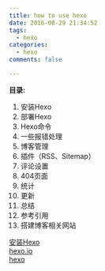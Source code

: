```yaml
---
title: how to use hexo
date: 2016-08-29 21:34:52
tags:
  - hexo
categories: 
  - hexo
comments: false

---
```


**目录:**

1. 安装Hexo
2. 部署Hexo
3. Hexo命令
4. 一些报错处理
5. 博客管理
6. 插件（RSS、Sitemap）
7. 评论设置
8. 404页面
9. 统计
10. 更新
11. 总结
12. 参考引用
13. 搭建博客相关网站


[安装Hexo](http://www.jianshu.com/p/35e197cb1273)  
[hexo.io](https://hexo.io/)  
[hexo](http://blog.sina.com.cn/s/blog_617ccc0c0101h84p.html)